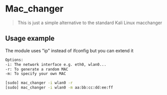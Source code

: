# Mac_changer
> This is just a simple alternative to the standard Kali Linux macchanger

## Usage example

The module uses "ip" instead of ifconfig but you can extend it

```sh
Options:
-i: The network interface e.g. eth0, wlan0...
-r: To generate a random MAC
-m: To specify your own MAC

[sudo] mac_changer -i wlan0 -r
[sudo] mac_changer -i wlan0 -m aa:bb:cc:dd:ee:ff
```
